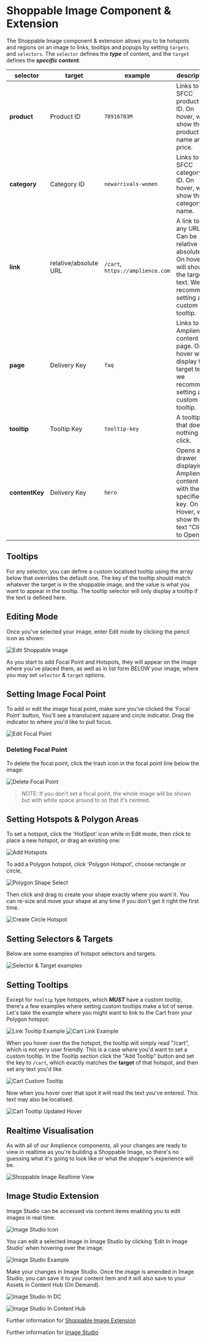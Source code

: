 # Shoppable Image Component & Extension

The Shoppable Image component & extension allows you to tie hotspots and regions on an image to links, tooltips and popups by setting `targets` and `selectors`. The `selector` defines the ***type*** of content, and the `target` defines the ***specific content***.

| selector  | target    | example   | description   | 
| --------  | ------    | -------   | -----------   |
| **product** | Product ID | `78916783M` | Links to an SFCC product by ID. On hover, will show the product name and price.|
| **category** | Category ID | `newarrivals-women` | Links to an SFCC category by ID. On hover, will show the category name. |
| **link** | relative/absolute URL | `/cart`, `https://amplience.com` | A link to any URL. Can be relative or absolute. On hover, will show the target text. We recommend setting a custom tooltip. |
| **page** | Delivery Key | `faq` | Links to an Amplience content page. On hover will display the target text, we recommend setting a custom tooltip. |
| **tooltip** | Tooltip Key | `tooltip-key` | A tooltip that does nothing on click. |
| **contentKey** | Delivery Key | `hero` | Opens a drawer displaying Amplience content with the specified key. On Hover, will show the text "Click to Open..." |

## Tooltips
For any selector, you can define a custom localised tooltip using the array below that overrides the default one. The key of the tooltip should match whatever the target is in the shoppable image, and the value is what you want to appear in the tooltip. The tooltip selector will only display a tooltip if the text is defined here.

## Editing Mode

Once you've selected your image, enter Edit mode by clicking the pencil icon as shown:

![Edit Shoppable Image](./media/shoppyEdit.png)

As you start to add Focal Point and Hotspots, they will appear on the image where you've placed them, as well as in list form BELOW your image, where you may set `selector` & `target` options.

## Setting Image Focal Point

To add or edit the image focal point, make sure you've clicked the 'Focal Point' button, You'll see a translucent square and circle indicator. Drag the indicator to where you'd like to pull focus.

![Edit Focal Point](./media/shoppyFocal.png)

### Deleting Focal Point

To delete the focal point, click the trash icon in the focal point line below the image:

![Delete Focal Point](./media/shoppyDelFocal.png)

> NOTE: If you don't set a focal point, the whole image will be shown but with white space around to so that it's centred.

## Setting Hotspots & Polygon Areas

To set a hotspot, click the 'HotSpot' icon while in Edit mode, then click to place a new hotspot, or drag an existing one:

![Add Hotspots](./media/shoppyAddedSpot.png)

To add a Polygon hotspot, click 'Polygon Hotspot', choose rectangle or circle,

![Polygon Shape Select](./media/shoppyPolyType.png)

Then click and drag to create your shape exactly where you want it. You can re-size and move your shape at any time if you don't get it right the first time.

![Create Circle Hotspot](./media/shopppyCircleSpot.png)

## Setting Selectors & Targets

Below are some examples of hotspot selectors and targets.

![Selector & Target examples](./media/shoppySelTar.png)

## Setting Tooltips

Except for `tooltip` type hotspots, which ***MUST*** have a custom tooltip, there's a few examples where setting custom tooltips make a lot of sense. Let's take the example where you might want to link to the Cart from your Polygon hotspot:

![Link Tooltip Example](./media/shoppyLink.png)
![Cart Link Example](./media/shoppyCartLink.png)

When you hover over the the hotspot, the tooltip will simply read "/cart", which is not very user friendly. This is a case where you'd want to set a custom tooltip. In the Tooltip section click the "Add Tooltip" button and set the key to `/cart`, which exactly matches the **target** of that hotspot, and then set any text you'd like.

![Cart Custom Tooltip](./media/shoppyCartTooltip.png)

Now when you hover over that spot it will read the text you've entered. This text may also be localised.

![Cart Tooltip Updated Hover](./media/shoppyCartComplete.png)

## Realtime Visualisation

As with all of our Amplience components, all your changes are ready to view in realtime as you're building a Shoppable Image, so there's no guessing what it's going to look like or what the shopper's experience will be.

![Shoppable Image Realtime View](./media/shoppyRTV.png)

## Image Studio Extension

Image Studio can be accessed via content items enabling you to edit images in real time. 

![Image Studio Icon](./media/imageStudioIcon.png)

You can edit a selected image in Image Studio by clicking ‘Edit In Image Studio’ when hovering over the image.  

![Image Studio Example](./media/imageStudioExample.png)

Make your changes in Image Studio. Once the image is amended in Image Studio, you can save it to your content item and it will also save to your Assets in Content Hub (On Demand). 

![Image Studio In DC](./media/imageStudioDC.png)

![Image Studio In Content Hub](./media/imageStudioContentHub.png)


Further information for [Shoppable Image Extension](https://github.com/amplience/dc-extension-shoppable-image)


Further information for [Image Studio](https://github.com/amplience/image-studio)